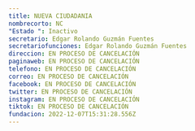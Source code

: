```yaml
---
title: NUEVA CIUDADANIA
nombrecorto: NC
"Estado ": Inactivo
secretario: Edgar Rolando Guzmán Fuentes
secretariofunciones: Edgar Rolando Guzmán Fuentes
direccion: EN PROCESO DE CANCELACIÓN
paginaweb: EN PROCESO DE CANCELACIÓN
telefono: EN PROCESO DE CANCELACIÓN
correo: EN PROCESO DE CANCELACIÓN
facebook: EN PROCESO DE CANCELACIÓN
twitter: EN PROCESO DE CANCELACIÓN
instagram: EN PROCESO DE CANCELACIÓN
tiktok: EN PROCESO DE CANCELACIÓN
fundacion: 2022-12-07T15:31:28.556Z
---
```


